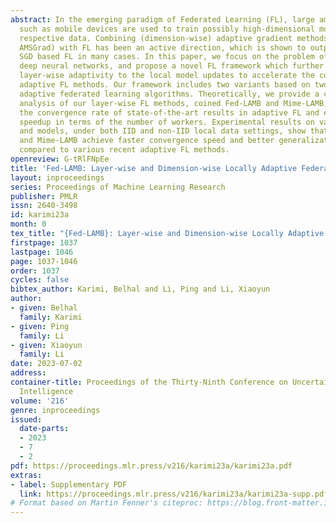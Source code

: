 ```yaml
---
abstract: In the emerging paradigm of Federated Learning (FL), large amount of clients
  such as mobile devices are used to train possibly high-dimensional models on their
  respective data. Combining (dimension-wise) adaptive gradient methods (e.g., Adam,
  AMSGrad) with FL has been an active direction, which is shown to outperform traditional
  SGD based FL in many cases. In this paper, we focus on the problem of training federated
  deep neural networks, and propose a novel FL framework which further introduces
  layer-wise adaptivity to the local model updates to accelerate the convergence of
  adaptive FL methods. Our framework includes two variants based on two recent locally
  adaptive federated learning algorithms. Theoretically, we provide a convergence
  analysis of our layer-wise FL methods, coined Fed-LAMB and Mime-LAMB, which match
  the convergence rate of state-of-the-art results in adaptive FL and exhibits linear
  speedup in terms of the number of workers. Experimental results on various datasets
  and models, under both IID and non-IID local data settings, show that both Fed-LAMB
  and Mime-LAMB achieve faster convergence speed and better generalization performance,
  compared to various recent adaptive FL methods.
openreview: G-tRlFNpEe
title: 'Fed-LAMB: Layer-wise and Dimension-wise Locally Adaptive Federated Learning'
layout: inproceedings
series: Proceedings of Machine Learning Research
publisher: PMLR
issn: 2640-3498
id: karimi23a
month: 0
tex_title: "{Fed-LAMB}: Layer-wise and Dimension-wise Locally Adaptive Federated Learning"
firstpage: 1037
lastpage: 1046
page: 1037-1046
order: 1037
cycles: false
bibtex_author: Karimi, Belhal and Li, Ping and Li, Xiaoyun
author:
- given: Belhal
  family: Karimi
- given: Ping
  family: Li
- given: Xiaoyun
  family: Li
date: 2023-07-02
address:
container-title: Proceedings of the Thirty-Ninth Conference on Uncertainty in Artificial
  Intelligence
volume: '216'
genre: inproceedings
issued:
  date-parts:
  - 2023
  - 7
  - 2
pdf: https://proceedings.mlr.press/v216/karimi23a/karimi23a.pdf
extras:
- label: Supplementary PDF
  link: https://proceedings.mlr.press/v216/karimi23a/karimi23a-supp.pdf
# Format based on Martin Fenner's citeproc: https://blog.front-matter.io/posts/citeproc-yaml-for-bibliographies/
---
```

